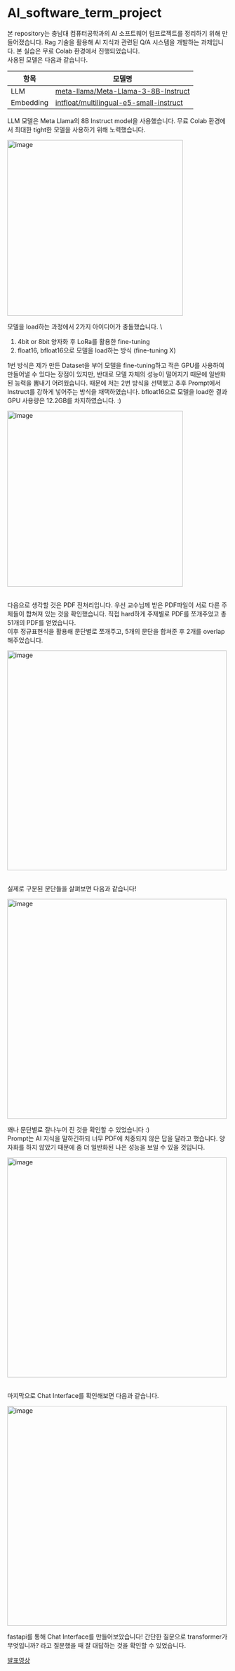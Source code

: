 # AI_software_term_project
본 repository는 충남대 컴퓨터공학과의 AI 소프트웨어 텀프로젝트를 정리하기 위해 만들어졌습니다. Rag 기술을 활용해 AI 지식과 관련된 Q/A 시스템을 개발하는 과제입니다.
본 실습은 무료 Colab 환경에서 진행되었습니다. \
사용된 모델은 다음과 같습니다.

| 항목          | 모델명 | 
|---------------|-------|
| LLM       | [meta-llama/Meta-Llama-3-8B-Instruct](https://huggingface.co/meta-llama/Meta-Llama-3-8B-Instruct) |
| Embedding        |  [intfloat/multilingual-e5-small-instruct](https://huggingface.co/intfloat/multilingual-e5-small)|

LLM 모델은 Meta Llama의 8B Instruct model을 사용했습니다. 무료 Colab 환경에서 최대한 tight한 모델을 사용하기 위해 노력했습니다.

<img src="https://github.com/user-attachments/assets/7cb4ec47-b949-4937-9096-33146872908f" alt="image" width="400">

 모델을 load하는 과정에서 2가지 아이디어가 충돌했습니다. \
 1. 4bit or 8bit 양자화 후 LoRa를 활용한 fine-tuning
 2. float16, bfloat16으로 모델을 load하는 방식 (fine-tuning X)

1번 방식은 제가 만든 Dataset을 부어 모델을 fine-tuning하고 적은 GPU를 사용하여 만들어낼 수 있다는 장점이 있지만, 반대로 모델 자체의 성능이 떨어지기 때문에 일반화된 능력을 뽐내기 어려웠습니다.
때문에 저는 2번 방식을 선택했고 추후 Prompt에서 Instruct를 강하게 넣어주는 방식을 채택하였습니다. bfloat16으로 모델을 load한 결과 GPU 사용량은 12.2GB를 차지하였습니다. :)

<img src="https://github.com/user-attachments/assets/95cf04c8-49b1-45a5-8314-067cdce3205b" alt="image" width="400"> 

\
다음으로 생각할 것은 PDF 전처리입니다.
우선 교수님께 받은 PDF파일이 서로 다른 주제들이 합쳐져 있는 것을 확인했습니다. 직접 hard하게 주제별로 PDF를 쪼개주었고 총 51개의 PDF를 얻었습니다.
\
이후 정규표현식을 활용해 문단별로 쪼개주고, 5개의 문단을 합쳐준 후 2개를 overlap 해주었습니다.

<img src="https://github.com/user-attachments/assets/5b6cb3ad-e8f4-445d-ab68-b93a52c36f6e" alt="image" width="500"> 

\
실제로 구분된 문단들을 살펴보면 다음과 같습니다!

<img src="https://github.com/user-attachments/assets/694f39ac-8bc5-48a0-8f7a-be4ded917d67" alt="image" width="500"> 

꽤나 문단별로 잘나누어 진 것을 확인할 수 있었습니다 :)
\
Prompt는 AI 지식을 말하긴하되 너무 PDF에 치중되지 않은 답을 달라고 했습니다. 양자화를 하지 않았기 때문에 좀 더 일반화된 나은 성능을 보일 수 있을 것입니다.

<img src="https://github.com/user-attachments/assets/1a0cf0f1-76a1-4820-9300-58d738cc161c" alt="image" width="500"> 


\
마지막으로 Chat Interface를 확인해보면 다음과 같습니다.

<img src="https://github.com/user-attachments/assets/fb67e638-91a8-4a57-a5db-d5d470ec6814" alt="image" width="500"> 

fastapi를 통해 Chat Interface를 만들어보았습니다! 간단한 질문으로 transformer가 무엇입니까? 라고 질문했을 때 잘 대답하는 것을 확인할 수 있었습니다.

[발표영상](https://youtu.be/t8L2mYovrBE)
